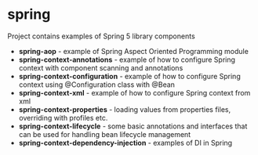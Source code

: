 # spring

Project contains examples of Spring 5 library components

- **spring-aop** - example of Spring Aspect Oriented Programming module
- **spring-context-annotations** - example of how to configure Spring context with component scanning and annotations
- **spring-context-configuration** - example of how to configure Spring context using @Configuration class with @Bean
- **spring-context-xml** - example of how to configure Spring context from xml
- **spring-context-properties** - loading values from properties files, overriding with profiles etc.
- **spring-context-lifecycle** - some basic annotations and interfaces that can be used for handling bean lifecycle
  management
- **spring-context-dependency-injection** - examples of DI in Spring